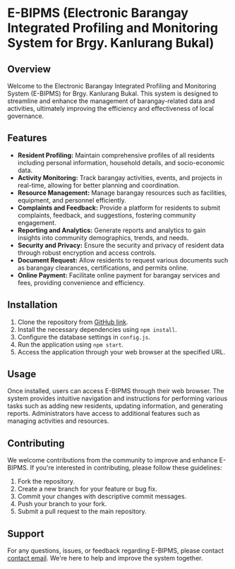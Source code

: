 <h1>E-BIPMS (Electronic Barangay Integrated Profiling and Monitoring System for Brgy. Kanlurang Bukal)</h1>

<h2>Overview</h2>
<p>Welcome to the Electronic Barangay Integrated Profiling and Monitoring System (E-BIPMS) for Brgy. Kanlurang Bukal. This system is designed to streamline and enhance the management of barangay-related data and activities, ultimately improving the efficiency and effectiveness of local governance.</p>

<h2>Features</h2>
    <ul>
        <li><strong>Resident Profiling:</strong> Maintain comprehensive profiles of all residents including personal information, household details, and socio-economic data.</li>
        <li><strong>Activity Monitoring:</strong> Track barangay activities, events, and projects in real-time, allowing for better planning and coordination.</li>
        <li><strong>Resource Management:</strong> Manage barangay resources such as facilities, equipment, and personnel efficiently.</li>
        <li><strong>Complaints and Feedback:</strong> Provide a platform for residents to submit complaints, feedback, and suggestions, fostering community engagement.</li>
        <li><strong>Reporting and Analytics:</strong> Generate reports and analytics to gain insights into community demographics, trends, and needs.</li>
        <li><strong>Security and Privacy:</strong> Ensure the security and privacy of resident data through robust encryption and access controls.</li>
        <li><strong>Document Request:</strong> Allow residents to request various documents such as barangay clearances, certifications, and permits online.</li>
        <li><strong>Online Payment:</strong> Facilitate online payment for barangay services and fees, providing convenience and efficiency.</li>
    </ul>

<h2>Installation</h2>
    <ol>
        <li>Clone the repository from <a href="#">GitHub link</a>.</li>
        <li>Install the necessary dependencies using <code>npm install</code>.</li>
        <li>Configure the database settings in <code>config.js</code>.</li>
        <li>Run the application using <code>npm start</code>.</li>
        <li>Access the application through your web browser at the specified URL.</li>
    </ol>

<h2>Usage</h2>
    <p>Once installed, users can access E-BIPMS through their web browser. The system provides intuitive navigation and instructions for performing various tasks such as adding new residents, updating information, and generating reports. Administrators have access to additional features such as managing activities and resources.</p>

<h2>Contributing</h2>
    <p>We welcome contributions from the community to improve and enhance E-BIPMS. If you're interested in contributing, please follow these guidelines:</p>
    <ol>
        <li>Fork the repository.</li>
        <li>Create a new branch for your feature or bug fix.</li>
        <li>Commit your changes with descriptive commit messages.</li>
        <li>Push your branch to your fork.</li>
        <li>Submit a pull request to the main repository.</li>
    </ol>

<h2>Support</h2>
    <p>For any questions, issues, or feedback regarding E-BIPMS, please contact <a href="mailto:brosaskndrx05@gmail.com">contact email</a>. We're here to help and improve the system together.</p>
